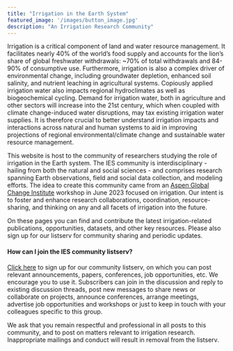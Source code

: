 ```yaml
---
title: "Irrigation in the Earth System"
featured_image: '/images/button_image.jpg'
description: "An Irrigation Research Community"
---
```


Irrigation is a critical component of land and water resource management. It facilitates nearly 40% of the world’s food supply and accounts for the lion’s share of global freshwater withdrawals: ~70% of total withdrawals and 84-90% of consumptive use. Furthermore, irrigation is also a complex driver of environmental change, including groundwater depletion, enhanced soil salinity, and nutrient leaching in agricultural systems. Copiously applied irrigation water also impacts regional hydroclimates as well as biogeochemical cycling. Demand for irrigation water, both in agriculture and other sectors will increase into the 21st century, which when coupled with climate change-induced water disruptions, may tax existing irrigation water supplies. It is therefore crucial to better understand irrigation impacts and interactions across natural and human systems to aid in improving projections of regional environmental/climate change and sustainable water resource management.

This website is host to the community of researchers studying the role of irrigation in the Earth system. The IES community is interdisciplinary - hailing from both the natural and social sciences - and comprises research spanning Earth observations, field and social data collection, and modeling efforts. The idea to create this community came from an [Aspen Global Change Institute](https://www.agci.org/workshops/7014x0000002IxWAAU/irrigation-in-the-earth-system-priorities-for-data-modeling-and-cross-disciplinary-research) workshop in June 2023 focused on irrigation. Our intent is to foster and enhance research collaborations, coordination, resource-sharing, and thinking on any and all facets of irrigation into the future. 

On these pages you can find and contribute the latest irrigation-related publications, opportunities, datasets, and other key resources. Please also sign up for our listserv for community sharing and periodic updates.

#### How can I join the IES community listserv?
[Click here](https://groups.google.com/g/irrigation-research) to sign up for our community listserv, on which you can post relevant announcements, papers, conferences, job opportunities, etc. We encourage you to use it. Subscribers can join in the discussion and reply to existing discussion threads, post new messages to share news or collaborate on projects, announce conferences, arrange meetings, advertise job opportunities and workshops or just to keep in touch with your colleagues specific to this group. 

We ask that you remain respectful and professional in all posts to this community, and to post on matters relevant to irrigation research. Inappropriate mailings and conduct will result in removal from the listserv.
